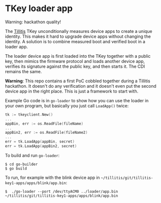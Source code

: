 # TKey loader app

Warning: hackathon quality!

The [Tillitis](https://tillitis.se/) TKey unconditionally measures
device apps to create a unique identity. This makes it hard to upgrade
device apps without changing the identity. A solution is to combine
measured boot and verified boot in a loader app.

The loader device app is first loaded into the TKey together with a
public key, then mimics the firmware protocol and loads another device
app, verifies its signature against the public key, and then starts
it. The CDI remains the same.

**Warning**: This repo contains a first PoC cobbled together during a
Tillitis hackathon. It doesn't do any verification and it doesn't even
put the second device app in the right place. This is just a framework
to start with.

Example Go code is in `go-loader` to show how you can use the loader
in your own program, but basically you just call `LoadApp()` twice:

```go
tk := tkeyclient.New()
...
appBin, err := os.ReadFile(fileName)
...
appBin2, err := os.ReadFile(fileName2)
...
err = tk.LoadApp(appBin, secret)
err = tk.LoadApp(appBin2, secret)
```

To build and run `go-loader`:

```
$ cd go-builder
$ go build

```

To run, for example with the blink device app in `~/tillitis/git/tillitis-key1-apps/apps/blink/app.bin`:

```
$  ./go-loader --port /dev/ttyACM0 ../loader/app.bin ~/tillitis/git/tillitis-key1-apps/apps/blink/app.bin
```
